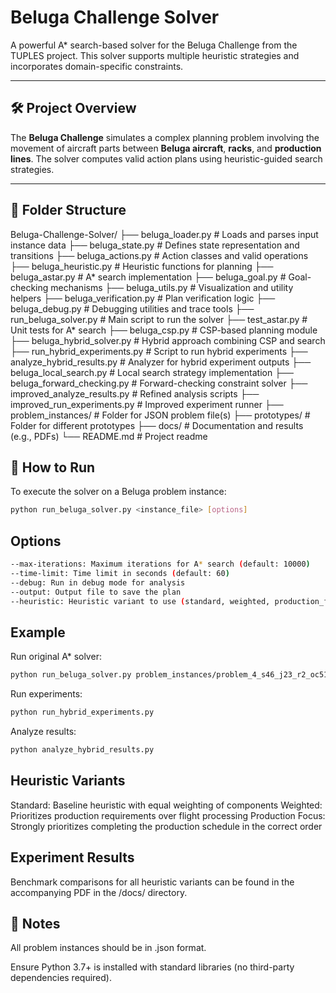 # Beluga Challenge Solver

A powerful A* search-based solver for the Beluga Challenge from the TUPLES project. This solver supports multiple heuristic strategies and incorporates domain-specific constraints.

---

## 🛠️ Project Overview

The **Beluga Challenge** simulates a complex planning problem involving the movement of aircraft parts between **Beluga aircraft**, **racks**, and **production lines**. The solver computes valid action plans using heuristic-guided search strategies.

---

## 📁 Folder Structure

Beluga-Challenge-Solver/
├── beluga_loader.py # Loads and parses input instance data
├── beluga_state.py # Defines state representation and transitions
├── beluga_actions.py # Action classes and valid operations
├── beluga_heuristic.py # Heuristic functions for planning
├── beluga_astar.py # A* search implementation
├── beluga_goal.py # Goal-checking mechanisms
├── beluga_utils.py # Visualization and utility helpers
├── beluga_verification.py # Plan verification logic
├── beluga_debug.py # Debugging utilities and trace tools
├── run_beluga_solver.py # Main script to run the solver
├── test_astar.py # Unit tests for A* search 
├── beluga_csp.py # CSP-based planning module
├── beluga_hybrid_solver.py # Hybrid approach combining CSP and search
├── run_hybrid_experiments.py # Script to run hybrid experiments
├── analyze_hybrid_results.py # Analyzer for hybrid experiment outputs
├── beluga_local_search.py # Local search strategy implementation
├── beluga_forward_checking.py # Forward-checking constraint solver
├── improved_analyze_results.py # Refined analysis scripts
├── improved_run_experiments.py # Improved experiment runner
├── problem_instances/ # Folder for JSON problem file(s)
├── prototypes/ # Folder for different prototypes
├── docs/ # Documentation and results (e.g., PDFs)
└── README.md # Project readme


## 🚀 How to Run

To execute the solver on a Beluga problem instance:

```bash
python run_beluga_solver.py <instance_file> [options]
```

## Options

```bash
--max-iterations: Maximum iterations for A* search (default: 10000)
--time-limit: Time limit in seconds (default: 60)
--debug: Run in debug mode for analysis
--output: Output file to save the plan
--heuristic: Heuristic variant to use (standard, weighted, production_focus)
```

## Example

Run original A* solver:
```bash
python run_beluga_solver.py problem_instances/problem_4_s46_j23_r2_oc51_f6.json --max-iterations 15000 --heuristic weighted
```

Run experiments:
```bash
python run_hybrid_experiments.py
```

Analyze results:
```bash
python analyze_hybrid_results.py
```

## Heuristic Variants

Standard: Baseline heuristic with equal weighting of components
Weighted: Prioritizes production requirements over flight processing
Production Focus: Strongly prioritizes completing the production schedule in the correct order

## Experiment Results
Benchmark comparisons for all heuristic variants can be found in the accompanying PDF in the /docs/ directory.

## 📌 Notes
All problem instances should be in .json format.

Ensure Python 3.7+ is installed with standard libraries (no third-party dependencies required).
